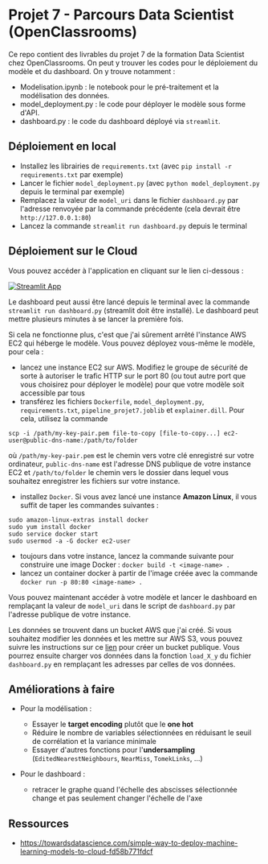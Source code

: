 # Projet 7 - Parcours Data Scientist (OpenClassrooms)

Ce repo contient des livrables du projet 7 de la formation Data Scientist chez OpenClassrooms.
On peut y trouver les codes pour le déploiement du modèle et du dashboard. On y trouve notamment :
- Modelisation.ipynb : le notebook pour le pré-traitement et la modélisation des données.
- model_deployment.py : le code pour déployer le modèle sous forme d'API.
- dashboard.py : le code du dashboard déployé via `streamlit`.


## Déploiement en local

- Installez les librairies de ``requirements.txt`` (avec ``pip install -r requirements.txt`` par 
exemple)
- Lancer le fichier ``model_deployment.py`` (avec `python model_deployment.py` depuis le terminal par exemple)
- Remplacez la valeur de ``model_uri`` dans le fichier `dashboard.py` par l'adresse renvoyée par la commande 
précédente (cela devrait être ``http://127.0.0.1:80``)
- Lancez la commande ``streamlit run dashboard.py`` depuis le terminal


## Déploiement sur le Cloud

Vous pouvez accéder à l'application en cliquant sur le lien ci-dessous :

[![Streamlit App](https://static.streamlit.io/badges/streamlit_badge_black_white.svg)](https://gabriel1628-projet-7-dashboard-umy46h.streamlit.app)

Le dashboard peut aussi être lancé depuis le terminal avec la commande `streamlit run dashboard.py`
(streamlit doit être installé). Le dashboard peut mettre plusieurs minutes à se lancer la première fois.

Si cela ne fonctionne plus, c'est que j'ai sûrement arrêté l'instance AWS EC2 qui héberge le modèle. Vous pouvez
déployez vous-même le modèle, pour cela :
- lancez une instance EC2 sur AWS. Modifiez le groupe de sécurité de sorte à autoriser le trafic HTTP sur le port
80 (ou tout autre port que vous choisirez pour déployer le modèle) pour que votre modèle soit accessible par tous
- transférez les fichiers `Dockerfile`, `model_deployment.py`, `requirements.txt`, `pipeline_projet7.joblib` et
`explainer.dill`. Pour cela, utilisez la commande

`scp -i /path/my-key-pair.pem file-to-copy [file-to-copy...] ec2-user@public-dns-name:/path/to/folder`

où `/path/my-key-pair.pem` est le chemin vers votre clé enregistré sur votre ordinateur, `public-dns-name` est
l'adresse DNS publique de votre instance EC2 et `/path/to/folder` le chemin vers le dossier dans lequel vous
souhaitez enregistrer les fichiers sur votre instance.
- installez ``Docker``. Si vous avez lancé une instance __Amazon Linux__, il vous suffit de taper les commandes 
suivantes :
```
sudo amazon-linux-extras install docker
sudo yum install docker
sudo service docker start
sudo usermod -a -G docker ec2-user
```
- toujours dans votre instance, lancez la commande suivante pour construire une image Docker :
`docker build -t <image-name> .`
- lancez un container docker à partir de l'image créée avec la commande 
`docker run -p 80:80 <image-name> .`

Vous pouvez maintenant accéder à votre modèle et lancer le dashboard en remplaçant la valeur de ``model_uri`` dans
le script de ``dashboard.py`` par l'adresse publique de votre instance.

Les données se trouvent dans un bucket AWS que j'ai créé. Si vous souhaitez modifier les données et les mettre sur
AWS S3, vous pouvez suivre les instructions sur ce [lien](https://www.simplified.guide/aws/s3/create-public-bucket)
pour créer un bucket publique. Vous pourrez ensuite charger vos données dans la fonction ``load_X_y`` du fichier
``dashboard.py`` en remplaçant les adresses par celles de vos données.


## Améliorations à faire

- Pour la modélisation :
  - Essayer le __target encoding__ plutôt que le __one hot__
  - Réduire le nombre de variables sélectionnées en réduisant le seuil de corrélation et la variance minimale
  - Essayer d'autres fonctions pour l'__undersampling__ (`EditedNearestNeighbours`, `NearMiss`, `TomekLinks`, ...)

- Pour le dashboard :
  - retracer le graphe quand l'échelle des abscisses sélectionnée change et pas seulement changer l'échelle de l'axe


## Ressources

- https://towardsdatascience.com/simple-way-to-deploy-machine-learning-models-to-cloud-fd58b771fdcf
